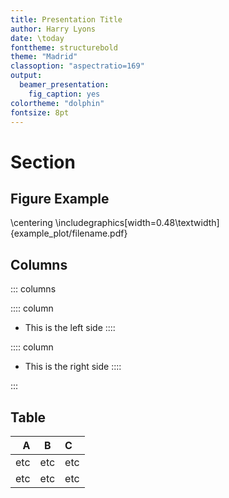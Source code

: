 ```yaml
---
title: Presentation Title
author: Harry Lyons
date: \today
fonttheme: structurebold
theme: "Madrid"
classoption: "aspectratio=169"
output:
  beamer_presentation:
    fig_caption: yes
colortheme: "dolphin"
fontsize: 8pt
---
```


# Section

## Figure Example
\centering
\includegraphics[width=0.48\textwidth]{example_plot/filename.pdf}

## Columns

::: columns

:::: column
- This is the left side
::::

:::: column
- This is the right side
::::

:::

## Table

| A | B | C |
|---:|---|:---|
| etc | etc | etc |
| etc | etc | etc |